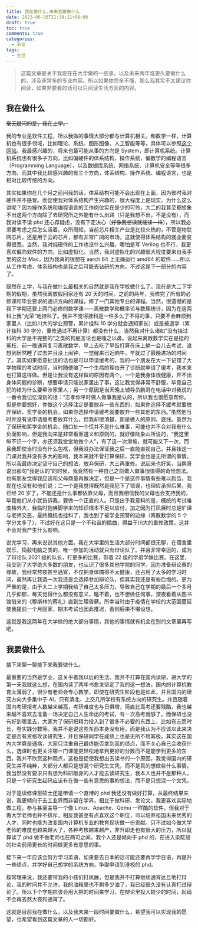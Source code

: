 ```yaml
---
title: 我在做什么,未来我要做什么
date: 2023-06-30T21:39:11+08:00
draft: true
toc: true
comments: true
categories:
  - 杂谈
tags:
  - 生活
---
```


> 这篇文章是关于我现在在大学做的一些事，以及未来两年或更久要做什么的，涉及非常多的专业内容。所以如果你完全不懂，那么我其实不太建议你阅读，如果非要看的话可以只阅读生活方面的内容。

<!--more-->

## 我在做什么

~~毫无疑问的是，我在上学。~~

我的专业是软件工程，所以我做的事情大部分都与计算机相关。和数学一样，计算机也有很多领域，比如理论、系统、图形图像、人工智能等等，具体可以参照[这个网站](https://csrankings.org/)。我最感兴趣的，将来也最可能从事的方向是 System，即计算机系统。计算机系统也有很多子方向，比如偏硬件的体系结构，操作系统，偏数学的编程语言（Programming Language），以及数据库系统、网络系统、计算机安全等等很多方向。而其中我比较感兴趣的有三个方向，体系结构、操作系统、编程语言，也是相对比较传统的方向。

其实如果你在几个月之前问我的话，体系结构可能不会出现在上面，因为彼时我对硬件并不感冒。而促使我对体系结构产生兴趣的，很大程度上是现实。为什么这么讲呢？因为操作系统和编程语言的工作岗位实在是少的可怜，大二的我甚至都想象不出这两个方向除了去研究所之外能有什么出路（只是我想不出，不是没有），而我对读不读 phd 还心存疑虑，没有下定决心（~~好像我想读就能读一样~~），所以我必须要考虑之后怎么活着。众所周知，当前芯片相关产业是比较火热的，不管是物联网芯片，还是用于云的芯片，都有非常广阔的市场，这就使得体系结构的就业面变得很宽。当然，我对纯硬件的工作也没什么兴趣，哪怕是写 Verilog 也不行，我更喜欢偏向软件的方向，比如虚拟化。当然，我对虚拟化的兴趣很大程度要来自我手里的这台 Mac，因为我真的很想在 aarch 64 上无痛运行 amd64 的软件……所以从工作考虑，体系结构也是我之后可能去钻研的方向，不过这是下一部分的内容了。

既然在上学，与我在做什么最相关的自然就是我在学校做什么了。现在是大二下学期的假期，虽然我离放假回家还有 20 天的时间。之前的两年，我修完了所有的必修课和毕业要求的通识方向的课程，修了一门其他专业的课程。当然，很遗憾的是我下学期还要上两门必修的数学课——离散数学和概率论与数理统计，因为在这两科上我”光荣“地挂科了。我并不觉得挂科是一件多么了不得的事，只要不会麻烦到家里人（比如川大的学业预警，累计挂科 10 学分就会通知家长）或是被退学（累计挂科 30 学分，重修通过不再计算）都没有什么，当然我对什么诸如”没有挂过科的大学是不完整的“之类的狗屁言论也是嗤之以鼻。说起来离散数学实在是挂的冤枉，前一晚通宵复习离散数学，早上去吃了早饭打算在床上躺一会儿去考试，谁想到居然睡了过去并且没上闹钟，一觉醒来已近晌午，早就过了最晚进场的时间了。其实如果愿意扯谎的话也是可以申请缓考的，我的一个朋友在大一下记错了大学物理的考试时间，当时随便编了一个生病的理由开了诊断就申请了缓考，我本来也打算这样做。但是让我没有这样做的原因有两个，一个是我身体很健康，开不出身体问题的诊断，想要申请只能说家里出了事，这让我觉得非常不舒服，毕竟自己犯的错为什么要牵涉家里人；另一个原因是当天晚上辅导员鹏哥在电话中对我说的一番令我记忆深刻的话：“志孝你平时做人做事我是认的，所以我也很愿意帮你。但是你要想好，你做这个选择注定是要放弃一些东西的，如果你选择不缓考就要放弃保研、奖学金的机会，如果你选择申请缓考就要放弃一些其他的东西。”虽然他当时并没有说申请缓考要放弃什么，但我却很清楚，那是做人的原则、底线。虽然为了保研和奖学金的机会，随口扯一个慌并不是什么难事，可能也并不会对我有什么负面影响，但是我向来是非常看重道义和原则的，就好像陆象山所说的，“我这里纵不识一个字，亦还须我堂堂地做个人”，有了这一次滑坡，就可能又下一次，而且我即使当时没有什么包袱，但我没办法保证我之后一直能直视自己。并且挂这一门课对我并没有多大的影响，我本来就不曾打算保研，奖学金也是无所谓的事情，所以我最终决定坚守自己的想法，放弃保研，大三再重修。说起来也好笑，当鹏哥说出那句“我是认的”的时候，我竟然有一种自己之前做人做事很值得的奇怪想法。也有朋友觉得我应该和父母商量再做决定，但是一个是这件事情有些难以启齿，我现在也没有和他们说；二一个是我觉得既然是我犯下了错误，也理应承担后果，我已经 20 岁了，不能还是什么事都依靠父母，而且我相信我的父母也会支持我的，毕竟他们从小就告诉我，要做一个正直的人。只是出乎我意料的是，概统的考试难度格外大，我临时抱佛脚学来的知识根本不足以应付，加之因为打凤展时总是旷课与老师交恶，最终概统也挂科了，我也到了被学业预警的边缘（离散数学的 5 个学分太多了），不过好在这只是一个不和谐的插曲，得益于川大的重修政策，这并不会对我产生什么影响。

说完学习，再来说说其他方面。我在大学里的生活大部分时间都很无聊，在宿舍里娱乐，捣鼓电脑之类的，唯一参加的活动就只有辩论队了。并且非常幸运的，成为了辩论队 2021 级的队长，打更多的比赛，带着 22 级的学弟学妹比赛。在这里，我交到了大学绝大多数的朋友，也认识了很多其他学院的同学。因为准备辩论赛的缘故，我经常熬夜甚至通宵，不仅把身体搞得不太健康，还占用了太多的学习时间，虽然再让我选一次我还是会选择参加辩论队，但其实我还是有些后悔的。更为严重的是，由于大二上学期我给了自己太多压力，导致自己在学期的最后一个多月几乎抑郁，每天觉得什么都没有意义，睡不着，也不想做任何事，深夜看着从图书馆借来的《穆斯林的葬礼》直到生理昏厥。所幸当时由于疫情在学校的大范围蔓延使我提前一个月回家，期末考试也因此推迟，否则后果不堪设想。

这就是我这两年在大学做的绝大部分事情，其他的事情就有机会在别的文章里再写吧。

## 我要做什么

接下来聊一聊接下来我要做什么。

最重要的当然是学业，这关乎着我以后的生活。我并不打算在国内读研，进大学的第一天我就这么想，在国内读了两年书愈发坚定了我的这一想法。国内的计算机教育太薄弱了，很少有老师会专心教学，即使在研究生阶段也是如此，并且国内的研究方向大多集中于 AI，只有清北、上交几所学校有系统方向的研究生。并且随着国内考研报考人数越来越高，考研难度也与日俱增，简直比高考还要残酷，我也越来越不喜欢去准备一场决定自己人生命运的考试，有一次高考就够了。而保研也没有好到哪里去，大家为了保研把精力投入到了很多不必要的东西上，比如卷志愿时长，卷实践分数等。我并不是说这些东西本身没有用，而是我认为不应该以此来决定是否有资格攻读研究生，并且保研同学在成绩上也是无所不用其极。其实这在国内大学算是通病，大家只注重自己最终能否拿到高的绩点，而不关心自己会收获什么，选课时也更关注哪一门课能更轻松地拿到更好的分数而不是能学到更多的东西。我并不欣赏这种观点，这也是促使我想出去读书的一个原因，我觉得国内的研究生并不纯粹，大部分人都只是想混个研究生文凭，而不是真的想做些什么事情。我当然没有要求只有想为科研献身的人才能去读研究生，我本人也并不是那种人，只是一个研究生起码应该有在做一些有意思的事的想法，而不是只想混一个文凭。

对于是读修课型硕士还是申请一个直博的 phd 我还没有做好打算，从最终结果来说，我更倾向于去工业界而非留在学界，相比于做科研、发论文，我更喜欢实际地做工程，参与甚至主导一个像 Linux、Apache、Qemu 一样酷的软件。但我对于做大学老师也并不排斥，相反我甚至有点喜欢这个职位，可以培养祖国未来优秀的人才，同时也能为改变国内计算机专业的教育现状做一份贡献。只不过如今做大学老师的难度也越来越大了，各种考核越来越严，非升即走也有很大的压力，所以就算读了 phd 做不做老师也在两可之间。我个人还是倾向于 phd 的，在进入染缸般的社会前用更长的时间做更多有意思的事。

接下来一年应该会努力学习英语，如果要去日本的话可能还要再学学日语，再提升一些绩点，并学好自己想学的系统方向，争取申请到港校的 phd。

按常理来说，我还要带我的小孩们打凤展，但是我并不打算继续通宵达旦地打辩论，我的时间并不允许，我的油箱里也不剩多少油了，我已经很久没有认真打过辩论了。所以下个学期应该会用大把的时间来学习，在辩论里投入较少的时间，起码不会再去熬大夜和通宵了。

这就是目前我在做什么，以及我未来一段时间要做什么，希望我可以实现我的愿望，也希望看到这篇文章的人一切都好。
